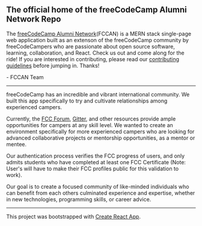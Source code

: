 ## The official home of the freeCodeCamp Alumni Network Repo

The [freeCodeCamp Alumni Network](http://fcc-alumni.com)(FCCAN) is a MERN stack single-page web application built as an extenson of the freeCodeCamp community by freeCodeCampers who are passionate about open source software, learning, collaboration, and React. Check us out and come along for the ride! If you are interested in contributing, please read our [contributing guidelines](https://github.com/FCC-Alumni/alumni-network/blob/master/CONTRIBUTING.md) before jumping in. Thanks!

\- FCCAN Team

***

freeCodeCamp has an incredible and vibrant international community. We built this app specifically to try and cultivate relationships among experienced campers.

Currently, the [FCC Forum](https://forum.freeCodeCamp.com), [Gitter](https://gitter.im/freeCodeCamp), and other resources provide ample opportunities for campers at any skill level. We wanted to create an environment specifically for more experienced campers who are looking for advanced collaborative projects or mentorship opportunities, as a mentor or mentee.

Our authentication process verifies the FCC progress of users, and only admits students who have completed at least one FCC Certificate (Note: User's will have to make their FCC profiles public for this validation to work).

Our goal is to create a focused community of like-minded individuals who can benefit from each others culminated experience and expertise, whether in new technologies, programming skills, or career advice.

***

This project was bootstrapped with [Create React App](https://github.com/facebookincubator/create-react-app).
